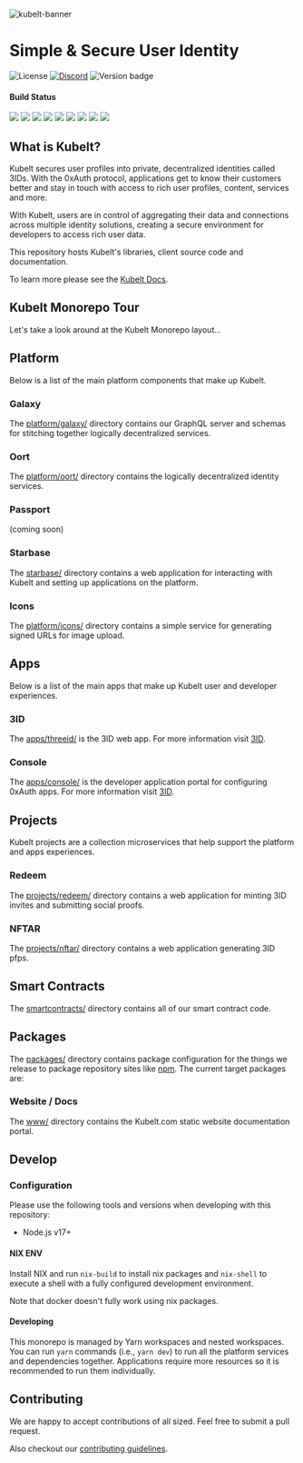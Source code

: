 ![kubelt-banner](https://user-images.githubusercontent.com/695698/198127215-272ee281-6a3c-49f9-8ca1-ebe0b07f249a.gif)

# Simple & Secure ‍User Identity

![License](https://img.shields.io/github/license/kubelt/kubelt)
[![Discord](https://img.shields.io/discord/790660849471062046?label=Discord)](https://discord.gg/UgwAsJf6C5)
![Version badge](https://img.shields.io/badge/Version-pre%20alpha-orange.svg)

#### Build Status

![](https://github.com/kubelt/kubelt/actions/workflows/main-galaxy.yaml/badge.svg)
![](https://github.com/kubelt/kubelt/actions/workflows/main-console.yaml/badge.svg)
![](https://github.com/kubelt/kubelt/actions/workflows/main-icons.yaml/badge.svg)
![](https://github.com/kubelt/kubelt/actions/workflows/main-starbase.yaml/badge.svg)
![](https://github.com/kubelt/kubelt/actions/workflows/main-oort.yaml/badge.svg)
![](https://github.com/kubelt/kubelt/actions/workflows/main-threeid.yaml/badge.svg)
![](https://github.com/kubelt/kubelt/actions/workflows/main-redeem.yaml/badge.svg)
![](https://github.com/kubelt/kubelt/actions/workflows/main-nftar.yaml/badge.svg)
![](https://github.com/kubelt/kubelt/actions/workflows/main-smartcontracts.yaml/badge.svg)

## What is Kubelt?

Kubelt secures user profiles into private, decentralized identities called 3IDs. With the 0xAuth protocol, applications get to know their customers better and stay in touch with access to rich user profiles, content, services and more.

With Kubelt, users are in control of aggregating their data and connections across multiple identity solutions, creating a secure environment for developers to access rich user data.

This repository hosts Kubelt's libraries, client source code and documentation.

To learn more please see the [Kubelt Docs](https://developers.kubelt.com).

## Kubelt Monorepo Tour

Let's take a look around at the Kubelt Monorepo layout...

## Platform

Below is a list of the main platform components that make up Kubelt.

### Galaxy

The [platform/galaxy/](platform/galaxy/) directory contains our GraphQL server and schemas for stitching together logically decentralized services.

### Oort

The [platform/oort/](platform/oort/) directory contains the logically decentralized identity services.

### Passport

(coming soon)

### Starbase

The [starbase/](starbase/) directory contains a web application for interacting with Kubelt and setting up applications on the platform.

### Icons

The [platform/icons/](platform/icons/) directory contains a simple service for generating signed URLs for image upload.

## Apps

Below is a list of the main apps that make up Kubelt user and developer experiences.

### 3ID

The [apps/threeid/](apps/threeid/) is the 3ID web app. For more information visit [3ID](https://threeid.xyz).

### Console

The [apps/console/](apps/console/) is the developer application portal for configuring 0xAuth apps. For more information visit [3ID](https://kubelt.com).

## Projects

Kubelt projects are a collection microservices that help support the platform and apps experiences.

### Redeem

The [projects/redeem/](projects/redeem/) directory contains a web application for minting 3ID invites and submitting social proofs.

### NFTAR

The [projects/nftar/](projects/nftar/) directory contains a web application generating 3ID pfps.

## Smart Contracts

The [smartcontracts/](smartcontracts/) directory contains all of our smart contract code.

## Packages

The [packages/](packages/) directory contains package configuration for the things we release to package repository sites like [npm](https://npmjs.com). The current target packages are:

### Website / Docs

The [www/](www/) directory contains the Kubelt.com static website documentation portal.

## Develop

### Configuration

Please use the following tools and versions when developing with this repository:

- Node.js v17+

#### NIX ENV

Install NIX and run `nix-build` to install nix packages and `nix-shell` to execute a shell with a fully configured development environment.

Note that docker doesn't fully work using nix packages.

#### Developing

This monorepo is managed by Yarn workspaces and nested workspaces. You can run `yarn` commands (i.e., `yarn dev`) to run all the platform services and dependencies together. Applications require more resources so it is recommended to run them individually.

## Contributing

We are happy to accept contributions of all sized. Feel free to submit a pull request.

Also checkout our [contributing guidelines](https://kubelt.com/docs).
